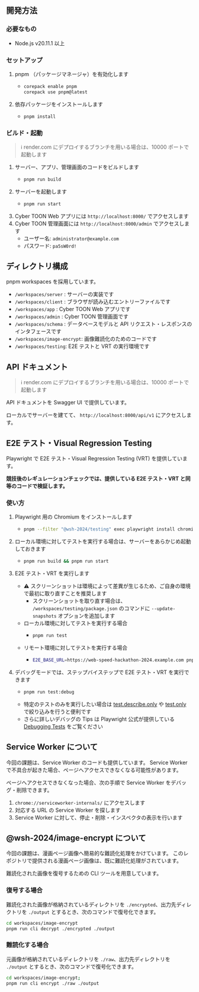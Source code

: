 ## 開発方法

### 必要なもの

- Node.js v20.11.1 以上

### セットアップ

1. pnpm （パッケージマネージャ）を有効化します
   - ```bash
     corepack enable pnpm
     corepack use pnpm@latest
     ```
2. 依存パッケージをインストールします
   - ```bash
     pnpm install
     ```

### ビルド・起動

> ℹ️ render.com にデプロイするブランチを用いる場合は、10000 ポートで起動します

1. サーバー、アプリ、管理画面のコードをビルドします
   - ```bash
     pnpm run build
     ```
2. サーバーを起動します
   - ```bash
     pnpm run start
     ```
3. Cyber TOON Web アプリには `http://localhost:8000/` でアクセスします
4. Cyber TOON 管理画面には `http://localhost:8000/admin` でアクセスします
   - ユーザー名: `administrator@example.com`
   - パスワード: `pa5sW0rd!`

## ディレクトリ構成

pnpm workspaces を採用しています。

- `/workspaces/server` : サーバーの実装です
- `/workspaces/client` : ブラウザが読み込むエントリーファイルです
- `/workspaces/app` : Cyber TOON Web アプリです
- `/workspaces/admin` : Cyber TOON 管理画面です
- `/workspaces/schema` : データベースモデルと API リクエスト・レスポンスのインタフェースです
- `/workspaces/image-encrypt`: 画像難読化のためのコードです
- `/workspaces/testing`: E2E テストと VRT の実行環境です

## API ドキュメント

> ℹ️ render.com にデプロイするブランチを用いる場合は、10000 ポートで起動します

API ドキュメントを Swagger UI で提供しています。

ローカルでサーバーを建てて、 `http://localhost:8000/api/v1` にアクセスします。

## E2E テスト・Visual Regression Testing

Playwright で E2E テスト・Visual Regression Testing (VRT) を提供しています。

**競技後のレギュレーションチェックでは、提供している E2E テスト・VRT と同等のコードで検証します。**

### 使い方

1. Playwright 用の Chromium をインストールします
   - ```bash
     pnpm --filter "@wsh-2024/testing" exec playwright install chromium
     ```
2. ローカル環境に対してテストを実行する場合は、サーバーをあらかじめ起動しておきます
   - ```bash
     pnpm run build && pnpm run start
     ```
3. E2E テスト・VRT を実行します

   - :warning: スクリーンショットは環境によって差異が生じるため、ご自身の環境で最初に取り直すことを推奨します
     - スクリーンショットを取り直す場合は、 `/workspaces/testing/package.json` のコマンドに `--update-snapshots` オプションを追加します
   - ローカル環境に対してテストを実行する場合
     - ```bash
       pnpm run test
       ```
   - リモート環境に対してテストを実行する場合
     - ```bash
       E2E_BASE_URL=https://web-speed-hackathon-2024.example.com pnpm run test
       ```

4. デバッグモードでは、ステップバイステップで E2E テスト・VRT を実行できます
   - ```bash
     pnpm run test:debug
     ```
   - 特定のテストのみを実行したい場合は [test.describe.only](https://playwright.dev/docs/api/class-test#test-describe-only) や [test.only](https://playwright.dev/docs/api/class-test#test-only) で絞り込みを行うと便利です
   - さらに詳しいデバッグの Tips は Playwright 公式が提供している [Debugging Tests](https://playwright.dev/docs/debug) をご覧ください

## Service Worker について

今回の課題は、Service Worker のコードも提供しています。
Service Worker で不具合が起きた場合、ページへアクセスできなくなる可能性があります。

ページへアクセスできなくなった場合、次の手順で Service Worker をデバッグ・削除できます。

1. `chrome://serviceworker-internals/` にアクセスします
2. 対応する URL の Service Worker を探します
3. Service Worker に対して、停止・削除・インスペクタの表示を行います

## @wsh-2024/image-encrypt について

今回の課題は、漫画ページ画像へ簡易的な難読化処理をかけています。
このレポジトリで提供される漫画ページ画像は、既に難読化処理がされています。

難読化された画像を復号するための CLI ツールを用意しています。

### 復号する場合

難読化された画像が格納されているディレクトリを `./encrypted`、出力先ディレクトリを `./output` とするとき、次のコマンドで復号化できます。

```bash
cd workspaces/image-encrypt
pnpm run cli decrypt ./encrypted ./output
```

### 難読化する場合

元画像が格納されているディレクトリを `./raw`、出力先ディレクトリを `./output` とするとき、次のコマンドで復号化できます。

```bash
cd workspaces/image-encrypt;
pnpm run cli encrypt ./raw ./output
```
